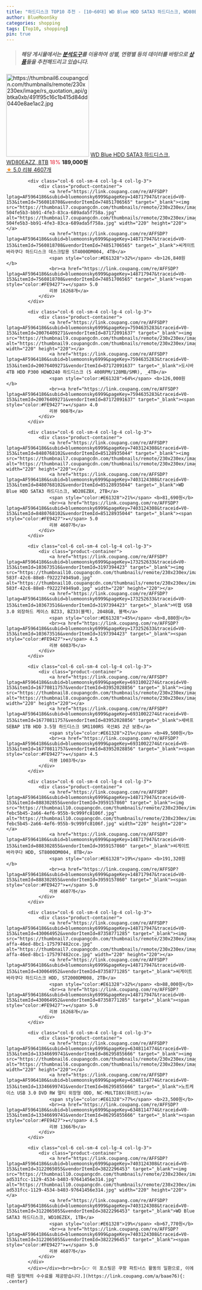 ```yaml
---
title: "하드디스크 TOP10 추천 - [10~60대] WD Blue HDD SATA3 하드디스크, WD80EAZZ, 8TB"
author: BlueMoonSky
categories: shopping
tags: [Top10, shopping]
pin: true
---
```


> ##### 해당 게시물에서는 [**분석도구**](https://itemscout.io/)를 이용하여 **성별**, **연령별** 등의 데이터를 바탕으로 [**상품**](https://link.coupang.com/a/baae76)들을 추천해드리고 있습니다.
<div class="container"><div class="row">
            <div class="col-6 col-sm-4 col-lg-4 col-lg-3">
                <div class="product-container">
                    <a href="https://link.coupang.com/re/AFFSDP?lptag=AF5964186&subid=bluemoonsky6999&pageKey=7403124308&traceid=V0-153&itemId=12672838121&vendorItemId=86255464020" target="_blank"><img src="https://thumbnail6.coupangcdn.com/thumbnails/remote/230x230ex/image/rs_quotation_api/gbtka0xb/491f95c16c1b415d84dd0440e8ae1ac2.jpg" alt="https://thumbnail6.coupangcdn.com/thumbnails/remote/230x230ex/image/rs_quotation_api/gbtka0xb/491f95c16c1b415d84dd0440e8ae1ac2.jpg" width="220" height="220"></a>
                    <a href="https://link.coupang.com/re/AFFSDP?lptag=AF5964186&subid=bluemoonsky6999&pageKey=7403124308&traceid=V0-153&itemId=12672838121&vendorItemId=86255464020" target="_blank">WD Blue HDD SATA3 하드디스크, WD80EAZZ, 8TB</a>
                    <span style="color:#E61328">18%</span> <b>189,000원</b>
                    <br><a href="https://link.coupang.com/re/AFFSDP?lptag=AF5964186&subid=bluemoonsky6999&pageKey=7403124308&traceid=V0-153&itemId=12672838121&vendorItemId=86255464020" target="_blank"><span style="color:#FE9427">★</span> 5.0
                    리뷰 4607개</a>
                </div>
            </div>
            
            <div class="col-6 col-sm-4 col-lg-4 col-lg-3">
                <div class="product-container">
                    <a href="https://link.coupang.com/re/AFFSDP?lptag=AF5964186&subid=bluemoonsky6999&pageKey=148717947&traceid=V0-153&itemId=7560818708&vendorItemId=74851706565" target="_blank"><img src="https://thumbnail7.coupangcdn.com/thumbnails/remote/230x230ex/image/retail/images/1050416356575757-504fe5b3-bb91-4fe3-83ca-689ada5f758a.jpg" alt="https://thumbnail7.coupangcdn.com/thumbnails/remote/230x230ex/image/retail/images/1050416356575757-504fe5b3-bb91-4fe3-83ca-689ada5f758a.jpg" width="220" height="220"></a>
                    <a href="https://link.coupang.com/re/AFFSDP?lptag=AF5964186&subid=bluemoonsky6999&pageKey=148717947&traceid=V0-153&itemId=7560818708&vendorItemId=74851706565" target="_blank">씨게이트 바라쿠다 하드디스크 데스크탑용 ST4000DM004, 4TB</a>
                    <span style="color:#E61328">32%</span> <b>126,840원</b>
                    <br><a href="https://link.coupang.com/re/AFFSDP?lptag=AF5964186&subid=bluemoonsky6999&pageKey=148717947&traceid=V0-153&itemId=7560818708&vendorItemId=74851706565" target="_blank"><span style="color:#FE9427">★</span> 5.0
                    리뷰 16268개</a>
                </div>
            </div>
            
            <div class="col-6 col-sm-4 col-lg-4 col-lg-3">
                <div class="product-container">
                    <a href="https://link.coupang.com/re/AFFSDP?lptag=AF5964186&subid=bluemoonsky6999&pageKey=7594635283&traceid=V0-153&itemId=20076409271&vendorItemId=87172091637" target="_blank"><img src="https://thumbnail9.coupangcdn.com/thumbnails/remote/230x230ex/image/vendor_inventory/e2d5/17a40d19098ef3d1b7b347679259e85390760bc303af41dc5e1642f34eee.jpg" alt="https://thumbnail9.coupangcdn.com/thumbnails/remote/230x230ex/image/vendor_inventory/e2d5/17a40d19098ef3d1b7b347679259e85390760bc303af41dc5e1642f34eee.jpg" width="220" height="220"></a>
                    <a href="https://link.coupang.com/re/AFFSDP?lptag=AF5964186&subid=bluemoonsky6999&pageKey=7594635283&traceid=V0-153&itemId=20076409271&vendorItemId=87172091637" target="_blank">도시바 4TB HDD P300 HDWD240 하드디스크 (5 400RPM/128MB/SMR), _4TB</a>
                    <span style="color:#E61328">64%</span> <b>126,000원</b>
                    <br><a href="https://link.coupang.com/re/AFFSDP?lptag=AF5964186&subid=bluemoonsky6999&pageKey=7594635283&traceid=V0-153&itemId=20076409271&vendorItemId=87172091637" target="_blank"><span style="color:#FE9427">★</span> 4.0
                    리뷰 908개</a>
                </div>
            </div>
            
            <div class="col-6 col-sm-4 col-lg-4 col-lg-3">
                <div class="product-container">
                    <a href="https://link.coupang.com/re/AFFSDP?lptag=AF5964186&subid=bluemoonsky6999&pageKey=7403124308&traceid=V0-153&itemId=8480768102&vendorItemId=85128935044" target="_blank"><img src="https://thumbnail7.coupangcdn.com/thumbnails/remote/230x230ex/image/vendor_inventory/c236/a15cb3071e78c2119f30b3f32a379f721a9fe9b2dd8b320d33eceefe9f77.jpg" alt="https://thumbnail7.coupangcdn.com/thumbnails/remote/230x230ex/image/vendor_inventory/c236/a15cb3071e78c2119f30b3f32a379f721a9fe9b2dd8b320d33eceefe9f77.jpg" width="220" height="220"></a>
                    <a href="https://link.coupang.com/re/AFFSDP?lptag=AF5964186&subid=bluemoonsky6999&pageKey=7403124308&traceid=V0-153&itemId=8480768102&vendorItemId=85128935044" target="_blank">WD Blue HDD SATA3 하드디스크, WD20EZBX, 2TB</a>
                    <span style="color:#E61328">21%</span> <b>81,690원</b>
                    <br><a href="https://link.coupang.com/re/AFFSDP?lptag=AF5964186&subid=bluemoonsky6999&pageKey=7403124308&traceid=V0-153&itemId=8480768102&vendorItemId=85128935044" target="_blank"><span style="color:#FE9427">★</span> 5.0
                    리뷰 4607개</a>
                </div>
            </div>
            
            <div class="col-6 col-sm-4 col-lg-4 col-lg-3">
                <div class="product-container">
                    <a href="https://link.coupang.com/re/AFFSDP?lptag=AF5964186&subid=bluemoonsky6999&pageKey=173252633&traceid=V0-153&itemId=103673516&vendorItemId=3197394423" target="_blank"><img src="https://thumbnail10.coupangcdn.com/thumbnails/remote/230x230ex/image/retail/images/2017/07/13/10/8/adf0cd91-583f-42c6-88e8-f922274949a0.jpg" alt="https://thumbnail10.coupangcdn.com/thumbnails/remote/230x230ex/image/retail/images/2017/07/13/10/8/adf0cd91-583f-42c6-88e8-f922274949a0.jpg" width="220" height="220"></a>
                    <a href="https://link.coupang.com/re/AFFSDP?lptag=AF5964186&subid=bluemoonsky6999&pageKey=173252633&traceid=V0-153&itemId=103673516&vendorItemId=3197394423" target="_blank">비잽 USB 3.0 외장하드 케이스 BZ33, BZ33(블랙), 2048GB, 블랙</a>
                    <span style="color:#E61328">45%</span> <b>8,880원</b>
                    <br><a href="https://link.coupang.com/re/AFFSDP?lptag=AF5964186&subid=bluemoonsky6999&pageKey=173252633&traceid=V0-153&itemId=103673516&vendorItemId=3197394423" target="_blank"><span style="color:#FE9427">★</span> 4.5
                    리뷰 6083개</a>
                </div>
            </div>
            
            <div class="col-6 col-sm-4 col-lg-4 col-lg-3">
                <div class="product-container">
                    <a href="https://link.coupang.com/re/AFFSDP?lptag=AF5964186&subid=bluemoonsky6999&pageKey=6931002274&traceid=V0-153&itemId=16770811757&vendorItemId=83952028856" target="_blank"><img src="https://thumbnail8.coupangcdn.com/thumbnails/remote/230x230ex/image/vendor_inventory/f1fa/ace23b1c01df8561670564aebd12eec2b13d462abd8b7b591e8bba110dfe.jpg" alt="https://thumbnail8.coupangcdn.com/thumbnails/remote/230x230ex/image/vendor_inventory/f1fa/ace23b1c01df8561670564aebd12eec2b13d462abd8b7b591e8bba110dfe.jpg" width="220" height="220"></a>
                    <a href="https://link.coupang.com/re/AFFSDP?lptag=AF5964186&subid=bluemoonsky6999&pageKey=6931002274&traceid=V0-153&itemId=16770811757&vendorItemId=83952028856" target="_blank">세바프 SEBAP 1TB HDD 3.5형 하드디스크 SM1100RS 국산AS 2년 보증</a>
                    <span style="color:#E61328">21%</span> <b>49,500원</b>
                    <br><a href="https://link.coupang.com/re/AFFSDP?lptag=AF5964186&subid=bluemoonsky6999&pageKey=6931002274&traceid=V0-153&itemId=16770811757&vendorItemId=83952028856" target="_blank"><span style="color:#FE9427">★</span> 4.5
                    리뷰 1003개</a>
                </div>
            </div>
            
            <div class="col-6 col-sm-4 col-lg-4 col-lg-3">
                <div class="product-container">
                    <a href="https://link.coupang.com/re/AFFSDP?lptag=AF5964186&subid=bluemoonsky6999&pageKey=148717947&traceid=V0-153&itemId=888302855&vendorItemId=3959157860" target="_blank"><img src="https://thumbnail10.coupangcdn.com/thumbnails/remote/230x230ex/image/retail/images/1050416559353754-febc5b45-2a66-4ef6-955b-9c999fc8106f.jpg" alt="https://thumbnail10.coupangcdn.com/thumbnails/remote/230x230ex/image/retail/images/1050416559353754-febc5b45-2a66-4ef6-955b-9c999fc8106f.jpg" width="220" height="220"></a>
                    <a href="https://link.coupang.com/re/AFFSDP?lptag=AF5964186&subid=bluemoonsky6999&pageKey=148717947&traceid=V0-153&itemId=888302855&vendorItemId=3959157860" target="_blank">씨게이트 바라쿠다 HDD, ST8000DM004, 8TB</a>
                    <span style="color:#E61328">19%</span> <b>191,320원</b>
                    <br><a href="https://link.coupang.com/re/AFFSDP?lptag=AF5964186&subid=bluemoonsky6999&pageKey=148717947&traceid=V0-153&itemId=888302855&vendorItemId=3959157860" target="_blank"><span style="color:#FE9427">★</span> 5.0
                    리뷰 4607개</a>
                </div>
            </div>
            
            <div class="col-6 col-sm-4 col-lg-4 col-lg-3">
                <div class="product-container">
                    <a href="https://link.coupang.com/re/AFFSDP?lptag=AF5964186&subid=bluemoonsky6999&pageKey=148717947&traceid=V0-153&itemId=430064952&vendorItemId=87358771285" target="_blank"><img src="https://thumbnail7.coupangcdn.com/thumbnails/remote/230x230ex/image/retail/images/2023/10/05/14/2/54fef683-affa-46ed-8bc1-175797482cce.jpg" alt="https://thumbnail7.coupangcdn.com/thumbnails/remote/230x230ex/image/retail/images/2023/10/05/14/2/54fef683-affa-46ed-8bc1-175797482cce.jpg" width="220" height="220"></a>
                    <a href="https://link.coupang.com/re/AFFSDP?lptag=AF5964186&subid=bluemoonsky6999&pageKey=148717947&traceid=V0-153&itemId=430064952&vendorItemId=87358771285" target="_blank">씨게이트 바라쿠다 하드디스크 HDD, ST2000DM008, 2TB</a>
                    <span style="color:#E61328">32%</span> <b>88,000원</b>
                    <br><a href="https://link.coupang.com/re/AFFSDP?lptag=AF5964186&subid=bluemoonsky6999&pageKey=148717947&traceid=V0-153&itemId=430064952&vendorItemId=87358771285" target="_blank"><span style="color:#FE9427">★</span> 5.0
                    리뷰 16268개</a>
                </div>
            </div>
            
            <div class="col-6 col-sm-4 col-lg-4 col-lg-3">
                <div class="product-container">
                    <a href="https://link.coupang.com/re/AFFSDP?lptag=AF5964186&subid=bluemoonsky6999&pageKey=6348114774&traceid=V0-153&itemId=13346699741&vendorItemId=86295855666" target="_blank"><img src="https://thumbnail6.coupangcdn.com/thumbnails/remote/230x230ex/image/vendor_inventory/cea6/90015b4c7b63ab3f200ad4fc59e1275d586037d568f02993c3fc5efd1eec.jpg" alt="https://thumbnail6.coupangcdn.com/thumbnails/remote/230x230ex/image/vendor_inventory/cea6/90015b4c7b63ab3f200ad4fc59e1275d586037d568f02993c3fc5efd1eec.jpg" width="220" height="220"></a>
                    <a href="https://link.coupang.com/re/AFFSDP?lptag=AF5964186&subid=bluemoonsky6999&pageKey=6348114774&traceid=V0-153&itemId=13346699741&vendorItemId=86295855666" target="_blank">노트케이스 USB 3.0 DVD RW 멀티 외장형 ODD, NC-MULTI8X(화이트)</a>
                    <span style="color:#E61328">77%</span> <b>23,500원</b>
                    <br><a href="https://link.coupang.com/re/AFFSDP?lptag=AF5964186&subid=bluemoonsky6999&pageKey=6348114774&traceid=V0-153&itemId=13346699741&vendorItemId=86295855666" target="_blank"><span style="color:#FE9427">★</span> 4.5
                    리뷰 1366개</a>
                </div>
            </div>
            
            <div class="col-6 col-sm-4 col-lg-4 col-lg-3">
                <div class="product-container">
                    <a href="https://link.coupang.com/re/AFFSDP?lptag=AF5964186&subid=bluemoonsky6999&pageKey=7403124308&traceid=V0-153&itemId=3122065055&vendorItemId=3822296453" target="_blank"><img src="https://thumbnail10.coupangcdn.com/thumbnails/remote/230x230ex/image/retail/images/390739125793510-ad531fcc-1129-4534-b403-97641456e314.jpg" alt="https://thumbnail10.coupangcdn.com/thumbnails/remote/230x230ex/image/retail/images/390739125793510-ad531fcc-1129-4534-b403-97641456e314.jpg" width="220" height="220"></a>
                    <a href="https://link.coupang.com/re/AFFSDP?lptag=AF5964186&subid=bluemoonsky6999&pageKey=7403124308&traceid=V0-153&itemId=3122065055&vendorItemId=3822296453" target="_blank">WD Blue SATA3 하드디스크, WD10EZEX, 1TB</a>
                    <span style="color:#E61328">19%</span> <b>67,770원</b>
                    <br><a href="https://link.coupang.com/re/AFFSDP?lptag=AF5964186&subid=bluemoonsky6999&pageKey=7403124308&traceid=V0-153&itemId=3122065055&vendorItemId=3822296453" target="_blank"><span style="color:#FE9427">★</span> 5.0
                    리뷰 4607개</a>
                </div>
            </div>
            </div></div><br><br>[👉 이 포스팅은 쿠팡 파트너스 활동의 일환으로, 이에 따른 일정액의 수수료를 제공받습니다.](https://link.coupang.com/a/baae76){: .center}